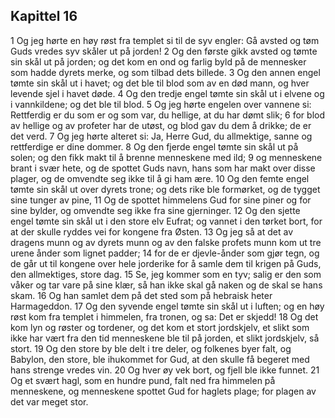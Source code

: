 ## Kapittel 16

1 Og jeg hørte en høy røst fra templet si til de syv engler: Gå avsted og tøm Guds vredes syv skåler ut på jorden!
2 Og den første gikk avsted og tømte sin skål ut på jorden; og det kom en ond og farlig byld på de mennesker som hadde dyrets merke, og som tilbad dets billede.
3 Og den annen engel tømte sin skål ut i havet; og det ble til blod som av en død mann, og hver levende sjel i havet døde.
4 Og den tredje engel tømte sin skål ut i elvene og i vannkildene; og det ble til blod.
5 Og jeg hørte engelen over vannene si: Rettferdig er du som er og som var, du hellige, at du har dømt slik;
6 for blod av hellige og av profeter har de utøst, og blod gav du dem å drikke; de er det verd.
7 Og jeg hørte alteret si: Ja, Herre Gud, du allmektige, sanne og rettferdige er dine dommer.
8 Og den fjerde engel tømte sin skål ut på solen; og den fikk makt til å brenne menneskene med ild;
9 og menneskene brant i svær hete, og de spottet Guds navn, hans som har makt over disse plager, og de omvendte seg ikke til å gi ham ære.
10 Og den femte engel tømte sin skål ut over dyrets trone; og dets rike ble formørket, og de tygget sine tunger av pine,
11 Og de spottet himmelens Gud for sine piner og for sine bylder, og omvendte seg ikke fra sine gjerninger.
12 Og den sjette engel tømte sin skål ut i den store elv Eufrat; og vannet i den tørket bort, for at der skulle ryddes vei for kongene fra Østen.
13 Og jeg så at det av dragens munn og av dyrets munn og av den falske profets munn kom ut tre urene ånder som lignet padder;
14 for de er djevle-ånder som gjør tegn, og de går ut til kongene over hele jorderike for å samle dem til krigen på Guds, den allmektiges, store dag.
15 Se, jeg kommer som en tyv; salig er den som våker og tar vare på sine klær, så han ikke skal gå naken og de skal se hans skam.
16 Og han samlet dem på det sted som på hebraisk heter Harmageddon.
17 Og den syvende engel tømte sin skål ut i luften; og en høy røst kom fra templet i himmelen, fra tronen, og sa: Det er skjedd!
18 Og det kom lyn og røster og tordener, og det kom et stort jordskjelv, et slikt som ikke har vært fra den tid menneskene ble til på jorden, et slikt jordskjelv, så stort.
19 Og den store by ble delt i tre deler, og folkenes byer falt, og Babylon, den store, ble ihukommet for Gud, at den skulle få begeret med hans strenge vredes vin.
20 Og hver øy vek bort, og fjell ble ikke funnet.
21 Og et svært hagl, som en hundre pund, falt ned fra himmelen på menneskene, og menneskene spottet Gud for haglets plage; for plagen av det var meget stor.
